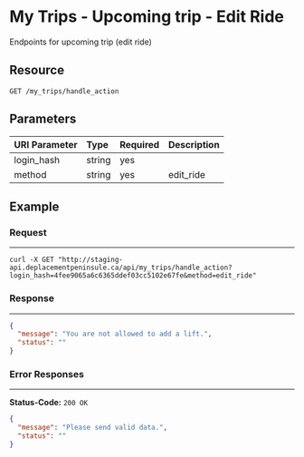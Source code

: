 # My Trips - Upcoming trip - Edit Ride

Endpoints for upcoming trip (edit ride)

## Resource

```
GET /my_trips/handle_action
```

## Parameters


| URI Parameter | Type   | Required | Description |
|:--------------|:-------|:---------|:------------|
| login_hash    | string | yes      |             |
| method     | string |yes       |edit_ride             |


## Example

### Request
***

```curl
curl -X GET "http://staging-api.deplacementpeninsule.ca/api/my_trips/handle_action?login_hash=4fee9065a6c6365ddef03cc5102e67fe&method=edit_ride"
```

### Response
***

<!--With Login Hash and Method-->
```json
{
  "message": "You are not allowed to add a lift.",
  "status": ""
}
```


### Error Responses
***
**Status-Code:** ```200 OK```

<!--
- No Method entered
- With Method driver_past entered
-->

```json
{
  "message": "Please send valid data.",
  "status": ""
}
```
